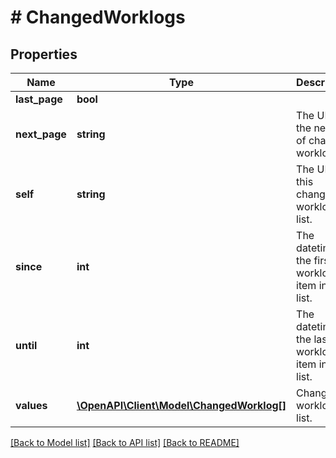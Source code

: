 # # ChangedWorklogs

## Properties

Name | Type | Description | Notes
------------ | ------------- | ------------- | -------------
**last_page** | **bool** |  | [optional]
**next_page** | **string** | The URL of the next list of changed worklogs. | [optional] [readonly]
**self** | **string** | The URL of this changed worklogs list. | [optional] [readonly]
**since** | **int** | The datetime of the first worklog item in the list. | [optional] [readonly]
**until** | **int** | The datetime of the last worklog item in the list. | [optional] [readonly]
**values** | [**\OpenAPI\Client\Model\ChangedWorklog[]**](ChangedWorklog.md) | Changed worklog list. | [optional] [readonly]

[[Back to Model list]](../../README.md#models) [[Back to API list]](../../README.md#endpoints) [[Back to README]](../../README.md)
